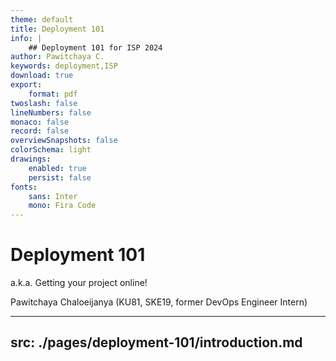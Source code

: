 ```yaml
---
theme: default
title: Deployment 101
info: |
    ## Deployment 101 for ISP 2024
author: Pawitchaya C.
keywords: deployment,ISP
download: true
export:
    format: pdf
twoslash: false
lineNumbers: false
monaco: false
record: false
overviewSnapshots: false
colorSchema: light
drawings:
    enabled: true
    persist: false
fonts:
    sans: Inter
    mono: Fira Code
---
```


# Deployment 101
a.k.a. Getting your project online!

Pawitchaya Chaloeijanya (KU81, SKE19, former DevOps Engineer Intern)

---
src: ./pages/deployment-101/introduction.md
---